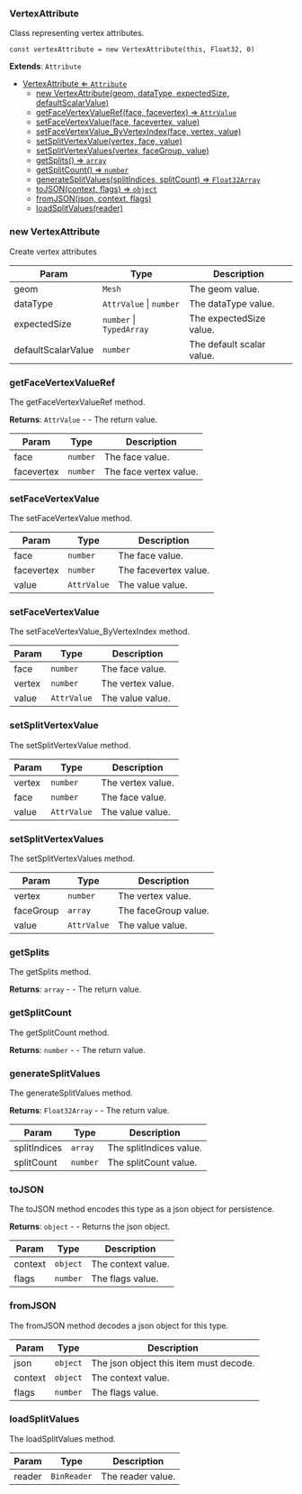 <a name="VertexAttribute"></a>

### VertexAttribute 
Class representing vertex attributes.

```
const vertexAttribute = new VertexAttribute(this, Float32, 0)
```


**Extends**: <code>Attribute</code>  

* [VertexAttribute ⇐ <code>Attribute</code>](#VertexAttribute)
    * [new VertexAttribute(geom, dataType, expectedSize, defaultScalarValue)](#new-VertexAttribute)
    * [getFaceVertexValueRef(face, facevertex) ⇒ <code>AttrValue</code>](#getFaceVertexValueRef)
    * [setFaceVertexValue(face, facevertex, value)](#setFaceVertexValue)
    * [setFaceVertexValue_ByVertexIndex(face, vertex, value)](#setFaceVertexValue_ByVertexIndex)
    * [setSplitVertexValue(vertex, face, value)](#setSplitVertexValue)
    * [setSplitVertexValues(vertex, faceGroup, value)](#setSplitVertexValues)
    * [getSplits() ⇒ <code>array</code>](#getSplits)
    * [getSplitCount() ⇒ <code>number</code>](#getSplitCount)
    * [generateSplitValues(splitIndices, splitCount) ⇒ <code>Float32Array</code>](#generateSplitValues)
    * [toJSON(context, flags) ⇒ <code>object</code>](#toJSON)
    * [fromJSON(json, context, flags)](#fromJSON)
    * [loadSplitValues(reader)](#loadSplitValues)

<a name="new_VertexAttribute_new"></a>

### new VertexAttribute
Create vertex attributes


| Param | Type | Description |
| --- | --- | --- |
| geom | <code>Mesh</code> | The geom value. |
| dataType | <code>AttrValue</code> \| <code>number</code> | The dataType value. |
| expectedSize | <code>number</code> \| <code>TypedArray</code> | The expectedSize value. |
| defaultScalarValue | <code>number</code> | The default scalar value. |

<a name="VertexAttribute+getFaceVertexValueRef"></a>

### getFaceVertexValueRef
The getFaceVertexValueRef method.


**Returns**: <code>AttrValue</code> - - The return value.  

| Param | Type | Description |
| --- | --- | --- |
| face | <code>number</code> | The face value. |
| facevertex | <code>number</code> | The face vertex value. |

<a name="VertexAttribute+setFaceVertexValue"></a>

### setFaceVertexValue
The setFaceVertexValue method.



| Param | Type | Description |
| --- | --- | --- |
| face | <code>number</code> | The face value. |
| facevertex | <code>number</code> | The facevertex value. |
| value | <code>AttrValue</code> | The value value. |

<a name="VertexAttribute+setFaceVertexValue_ByVertexIndex"></a>

### setFaceVertexValue
The setFaceVertexValue_ByVertexIndex method.



| Param | Type | Description |
| --- | --- | --- |
| face | <code>number</code> | The face value. |
| vertex | <code>number</code> | The vertex value. |
| value | <code>AttrValue</code> | The value value. |

<a name="VertexAttribute+setSplitVertexValue"></a>

### setSplitVertexValue
The setSplitVertexValue method.



| Param | Type | Description |
| --- | --- | --- |
| vertex | <code>number</code> | The vertex value. |
| face | <code>number</code> | The face value. |
| value | <code>AttrValue</code> | The value value. |

<a name="VertexAttribute+setSplitVertexValues"></a>

### setSplitVertexValues
The setSplitVertexValues method.



| Param | Type | Description |
| --- | --- | --- |
| vertex | <code>number</code> | The vertex value. |
| faceGroup | <code>array</code> | The faceGroup value. |
| value | <code>AttrValue</code> | The value value. |

<a name="VertexAttribute+getSplits"></a>

### getSplits
The getSplits method.


**Returns**: <code>array</code> - - The return value.  
<a name="VertexAttribute+getSplitCount"></a>

### getSplitCount
The getSplitCount method.


**Returns**: <code>number</code> - - The return value.  
<a name="VertexAttribute+generateSplitValues"></a>

### generateSplitValues
The generateSplitValues method.


**Returns**: <code>Float32Array</code> - - The return value.  

| Param | Type | Description |
| --- | --- | --- |
| splitIndices | <code>array</code> | The splitIndices value. |
| splitCount | <code>number</code> | The splitCount value. |

<a name="VertexAttribute+toJSON"></a>

### toJSON
The toJSON method encodes this type as a json object for persistence.


**Returns**: <code>object</code> - - Returns the json object.  

| Param | Type | Description |
| --- | --- | --- |
| context | <code>object</code> | The context value. |
| flags | <code>number</code> | The flags value. |

<a name="VertexAttribute+fromJSON"></a>

### fromJSON
The fromJSON method decodes a json object for this type.



| Param | Type | Description |
| --- | --- | --- |
| json | <code>object</code> | The json object this item must decode. |
| context | <code>object</code> | The context value. |
| flags | <code>number</code> | The flags value. |

<a name="VertexAttribute+loadSplitValues"></a>

### loadSplitValues
The loadSplitValues method.



| Param | Type | Description |
| --- | --- | --- |
| reader | <code>BinReader</code> | The reader value. |

